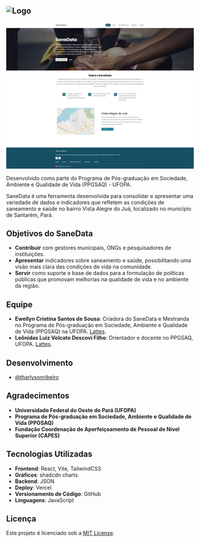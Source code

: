 ![Logo](https://sane-data.vercel.app/assets/logo-sane-data-b.svg)
---

<p align="center">
<img width="600" src="screen-home.png"/>
</p>

Desenvolvido como parte do Programa de Pós-graduação em Sociedade, Ambiente e Qualidade de Vida (PPGSAQ) - UFOPA.

SaneData é uma ferramenta desenvolvida para consolidar e apresentar uma variedade de dados e indicadores que refletem as condições de saneamento e saúde no bairro Vista Alegre do Juá, localizado no município de Santarém, Pará.

## Objetivos do SaneData

- **Contribuir** com gestores municipais, ONGs e pesquisadores de instituições.
- **Apresentar** indicadores sobre saneamento e saúde, possibilitando uma visão mais clara das condições de vida na comunidade.
- **Servir** como suporte e base de dados para a formulação de políticas públicas que promovam melhorias na qualidade de vida e no ambiente da região.

## Equipe

- **Ewellyn Cristina Santos de Sousa**: Criadora do SaneData e Mestranda no Programa de Pós-graduação em Sociedade, Ambiente e Qualidade de Vida (PPGSAQ) na UFOPA. [Lattes](http://lattes.cnpq.br/).
- **Leônidas Luiz Volcato Descovi Filho**: Orientador e docente no PPGSAQ, UFOPA. [Lattes](http://lattes.cnpq.br/).

## Desenvolvimento

- [@tharlysonribeiro](https://www.github.com/tharlysonribeiro)

## Agradecimentos

- **Universidade Federal do Oeste do Pará (UFOPA)**  
- **Programa de Pós-graduação em Sociedade, Ambiente e Qualidade de Vida (PPGSAQ)**  
- **Fundação Coordenação de Aperfeiçoamento de Pessoal de Nível Superior (CAPES)**  

## Tecnologias Utilizadas

- **Frontend**: React, Vite, TailwindCSS
- **Gráficos**: shadcdn charts
- **Backend**: JSON
- **Deploy**: Vercel
- **Versionamento de Código**: GitHub
- **Linguagens**: JavaScript


## Licença

Este projeto é licenciado sob a [MIT License](LICENSE).
